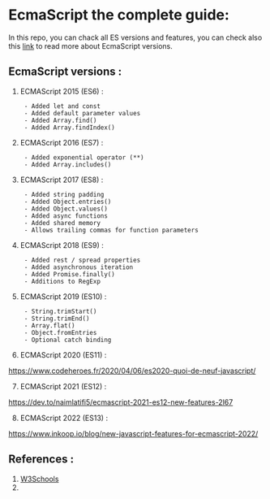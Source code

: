 # EcmaScript the complete guide:

In this repo, you can chack all ES versions and features, you can check also this [link](https://www.w3schools.com/js/js_versions.asp) to read more about EcmaScript versions.

## EcmaScript versions :  
1. ECMAScript 2015 (ES6) :

        - Added let and const
        - Added default parameter values
        - Added Array.find()
        - Added Array.findIndex()

2. ECMAScript 2016 (ES7) : 

        - Added exponential operator (**)
        - Added Array.includes()

3. ECMAScript 2017 (ES8) : 

        - Added string padding
        - Added Object.entries()
        - Added Object.values()
        - Added async functions
        - Added shared memory
        - Allows trailing commas for function parameters

4. ECMAScript 2018 (ES9) : 

        - Added rest / spread properties
        - Added asynchronous iteration
        - Added Promise.finally()
        - Additions to RegExp

5. ECMAScript 2019 (ES10) : 
    
        - String.trimStart()
        - String.trimEnd()
        - Array.flat()
        - Object.fromEntries
        - Optional catch binding 

6. ECMAScript 2020 (ES11) :

https://www.codeheroes.fr/2020/04/06/es2020-quoi-de-neuf-javascript/

7. ECMAScript 2021 (ES12) :

https://dev.to/naimlatifi5/ecmascript-2021-es12-new-features-2l67

8. ECMAScript 2022 (ES13) :

https://www.inkoop.io/blog/new-javascript-features-for-ecmascript-2022/

## References : 

1. [W3Schools](https://www.w3schools.com/js/js_versions.asp)
2. 